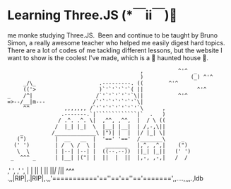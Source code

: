 # Learning Three.JS (*￣ii￣)🍣

me monke studying Three.JS. 
Been and continue to be taught by Bruno Simon, a really awesome teacher who helped me easily digest hard topics.
There are a lot of codes of me tackling different lessons, but the website I want to show is the coolest I've made, which is a 👻 haunted house 👻.

                                              ,           ^'^  _
                                              )               (_) ^'^
         _/\_                    .---------. ((        ^'^
         (('>                    )`'`'`'`'`( ||                 ^'^
    _    /^|                    /`'`'`'`'`'`\||           ^'^
    =>--/__|m---               /`'`'`'`'`'`'`\|
         ^^           ,,,,,,, /`'`'`'`'`'`'`'`\      ,
                     .-------.`|`````````````|`  .   )
                    / .^. .^. \|  ,^^, ,^^,  |  / \ ((
                   /  |_| |_|  \  |__| |__|  | /,-,\||
        _         /_____________\ |")| |  |  |/ |_| \|
       (")         |  __   __  |  '==' '=='  /_______\     _
      (' ')        | /  \ /  \ |   _______   |,^, ,^,|    (")
       \  \        | |--| |--| |  ((--.--))  ||_| |_||   (' ')
     _  ^^^ _      | |__| |("| |  ||  |  ||  |,-, ,-,|   /  /
   ,' ',  ,' ',    |           |  ||  |  ||  ||_| |_||   ^^^
.,,|RIP|,.|RIP|,.,,'==========='==''=='==''=='=======',,....,,,,.,ldb
